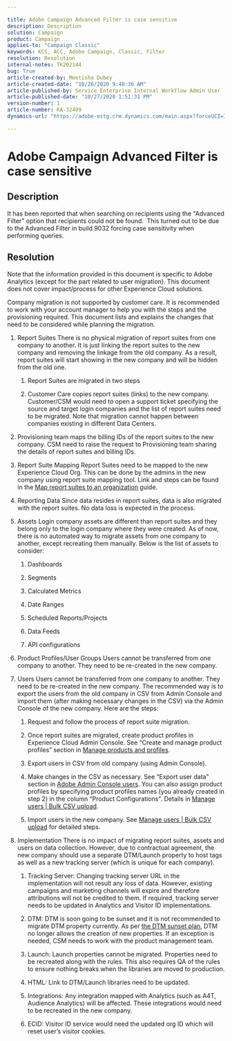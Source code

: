 ```yaml
---

title: Adobe Campaign Advanced Filter is case sensitive  
description: Description  
solution: Campaign  
product: Campaign  
applies-to: "Campaign Classic"  
keywords: KCS, ACC, Adobe Campaign, Classic, Filter  
resolution: Resolution  
internal-notes: TK202144  
bug: True  
article-created-by: Meetisha Dubey  
article-created-date: "10/26/2020 9:48:36 AM"  
article-published-by: Service Enterprise Internal Workflow Admin User  
article-published-date: "10/27/2020 1:51:31 PM"  
version-number: 1  
article-number: KA-32409  
dynamics-url: "https://adobe-estg.crm.dynamics.com/main.aspx?forceUCI=1&pagetype=entityrecord&etn=knowledgearticle&id=feb27b3c-7017-eb11-a812-000d3a593b88"

---
```


# Adobe Campaign Advanced Filter is case sensitive

## Description

It has been reported that when searching on recipients using the "Advanced Filter" option that recipients could not be found.  This turned out to be due to the Advanced Filter in build 9032 forcing case sensitivity when performing queries.

## Resolution

Note that the information provided in this document is specific to Adobe Analytics (except for the part related to user migration). This document does not cover impact/process for other Experience Cloud solutions.



Company migration is not supported by customer care. It is recommended to work with your account manager to help you with the steps and the provisioning required. This document lists and explains the changes that need to be considered while planning the migration.

1.  Report Suites
 There is no physical migration of report suites from one company to another. It is just linking the report suites to the new company and removing the linkage from the old company. As a result, report suites will start showing in the new company and will be hidden from the old one.

    1.  Report Suites are migrated in two steps

    1.  Customer Care copies report suites (links) to the new company. Customer/CSM would need to open a support ticket specifying the source and target login companies and the list of report suites need to be migrated. Note that migration cannot happen between companies existing in different Data Centers.
   
   2.  Provisioning team maps the billing IDs of the report suites to the new company. CSM need to raise the request to Provisioning team sharing the details of report suites and billing IDs.
  
  
  
   2.  Report Suite Mapping
  Report Suites need to be mapped to the new Experience Cloud Org. This can be done by the admins in the new company using report suite mapping tool. Link and steps can be found in the [Map report suites to an organization](https://docs.adobe.com/content/help/en/core-services/interface/about-core-services/report-suite-mapping.html) guide.
 
 
 
2.  Reporting Data
 Since data resides in report suites, data is also migrated with the report suites. No data loss is expected in the process.
 
3.  Assets
 Login company assets are different than report suites and they belong only to the login company where they were created. As of now, there is no automated way to migrate assets from one company to another, except recreating them manually. Below is the list of assets to consider:
 

    1.  Dashboards
  
    2.  Segments
  
    3.  Calculated Metrics
  
    4.  Date Ranges
  
    5.  Scheduled Reports/Projects
  
    6.  Data Feeds
  
    7.  API configurations
 
 
 
4.  Product Profiles/User Groups
 Users cannot be transferred from one company to another. They need to be re-created in the new company.
 
5.  Users
 Users cannot be transferred from one company to another. They need to be re-created in the new company. The recommended way is to export the users from the old company in CSV from Admin Console and import them (after making necessary changes in the CSV) via the Admin Console of the new company. Here are the steps:
 

    1.  Request and follow the process of report suite migration.
  
    2.  Once report suites are migrated, create product profiles in Experience Cloud Admin Console. See “Create and manage product profiles” section in [Manage products and profiles](https://helpx.adobe.com/in/enterprise/using/manage-products-and-profiles.html).
  
    3.  Export users in CSV from old company (using Admin Console).
  
    4.  Make changes in the CSV as necessary. See “Export user data" section in [Adobe Admin Console users](https://helpx.adobe.com/in/enterprise/using/users.html). You can also assign product profiles by specifying product profiles names (you already created in step 2) in the column “Product Configurations". Details in [Manage users | Bulk CSV upload](https://helpx.adobe.com/in/enterprise/using/bulk-upload-users.html).
  
    5.  Import users in the new company. See [Manage users | Bulk CSV upload](https://helpx.adobe.com/in/enterprise/using/bulk-upload-users.html) for detailed steps.
 
 
 
6.  Implementation
 There is no impact of migrating report suites, assets and users on data collection. However, due to contractual agreement, the new company should use a separate DTM/Launch property to host tags as well as a new tracking server (which is unique for each company).
 

    1.  Tracking Server: Changing tracking server URL in the implementation will not result any loss of data. However, existing campaigns and marketing channels will expire and therefore attributions will not be credited to them. If required, tracking server needs to be updated in Analytics and Visitor ID implementations.
  
    2.  DTM: DTM is soon going to be sunset and it is not recommended to migrate DTM property currently. As per [the DTM sunset plan](https://medium.com/launch-by-adobe/dtm-plans-for-a-sunset-3c6aab003a6f), DTM no longer allows the creation of new properties. If an exception is needed, CSM needs to work with the product management team.
  
    3.  Launch: Launch properties cannot be migrated. Properties need to be recreated along with the rules. This also requires QA of the rules to ensure nothing breaks when the libraries are moved to production.
  
    4.  HTML: Link to DTM/Launch libraries need to be updated.
  
    5.  Integrations: Any integration mapped with Analytics (such as A4T, Audience Analytics) will be affected. These integrations would need to be recreated in the new company.
  
    6.  ECID: Visitor ID service would need the updated org ID which will reset user’s visitor cookies.
 
 

